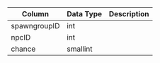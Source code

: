 | Column       | Data Type | Description |
| ------------ | --------- | ----------- |
| spawngroupID | int       |             |
| npcID        | int       |             |
| chance       | smallint  |             |